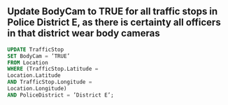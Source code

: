 ## Update BodyCam to TRUE for all traffic stops in Police District E, as there is certainty all officers in that district wear body cameras
```sql
UPDATE TrafficStop
SET BodyCam = ’TRUE’
FROM Location
WHERE (TrafficStop.Latitude =
Location.Latitude
AND TrafficStop.Longitude =
Location.Longitude)
AND PoliceDistrict = ’District E’;
